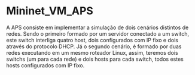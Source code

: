 # Mininet_VM_APS
A APS consiste em implementar a simulação de dois cenários distintos de redes. Sendo o primeiro formado por um servidor conectado a um switch, este switch interliga quatro host, dois configurados com IP fixo e dois através do protocolo DHCP. Já o segundo cenário, é formado por duas redes executando em um mesmo roteador Linux, assim, teremos dois switchs (um para cada rede) e dois hosts para cada switch, todos estes hosts configurados com IP fixo. 
